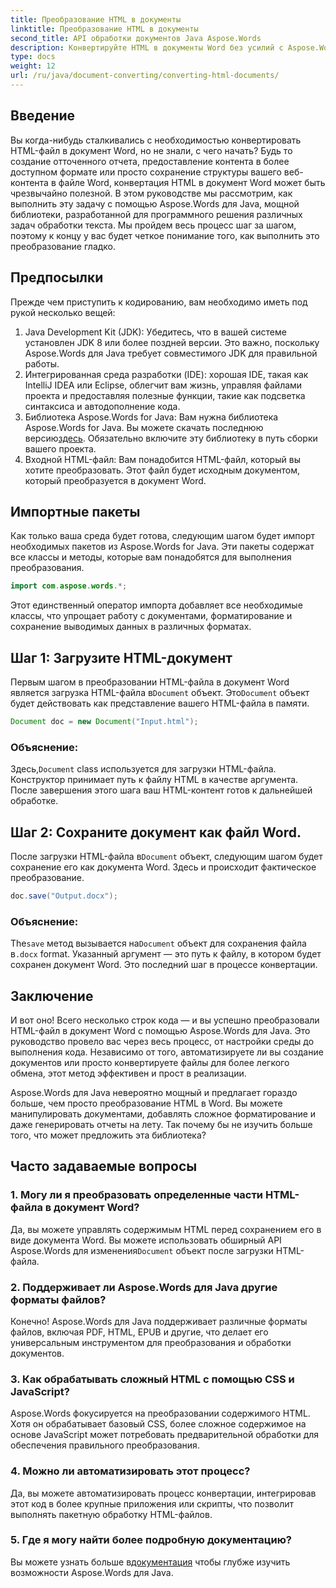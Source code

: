 ```yaml
---
title: Преобразование HTML в документы
linktitle: Преобразование HTML в документы
second_title: API обработки документов Java Aspose.Words
description: Конвертируйте HTML в документы Word без усилий с Aspose.Words для Java. Узнайте, как выполнить это преобразование всего за несколько шагов с помощью нашего всеобъемлющего руководства.
type: docs
weight: 12
url: /ru/java/document-converting/converting-html-documents/
---
```


## Введение

Вы когда-нибудь сталкивались с необходимостью конвертировать HTML-файл в документ Word, но не знали, с чего начать? Будь то создание отточенного отчета, предоставление контента в более доступном формате или просто сохранение структуры вашего веб-контента в файле Word, конвертация HTML в документ Word может быть чрезвычайно полезной. В этом руководстве мы рассмотрим, как выполнить эту задачу с помощью Aspose.Words для Java, мощной библиотеки, разработанной для программного решения различных задач обработки текста. Мы пройдем весь процесс шаг за шагом, поэтому к концу у вас будет четкое понимание того, как выполнить это преобразование гладко.

## Предпосылки

Прежде чем приступить к кодированию, вам необходимо иметь под рукой несколько вещей:

1. Java Development Kit (JDK): Убедитесь, что в вашей системе установлен JDK 8 или более поздней версии. Это важно, поскольку Aspose.Words для Java требует совместимого JDK для правильной работы.
2. Интегрированная среда разработки (IDE): хорошая IDE, такая как IntelliJ IDEA или Eclipse, облегчит вам жизнь, управляя файлами проекта и предоставляя полезные функции, такие как подсветка синтаксиса и автодополнение кода.
3.  Библиотека Aspose.Words for Java: Вам нужна библиотека Aspose.Words for Java. Вы можете скачать последнюю версию[здесь](https://releases.aspose.com/words/java/). Обязательно включите эту библиотеку в путь сборки вашего проекта.
4. Входной HTML-файл: Вам понадобится HTML-файл, который вы хотите преобразовать. Этот файл будет исходным документом, который преобразуется в документ Word.

## Импортные пакеты

Как только ваша среда будет готова, следующим шагом будет импорт необходимых пакетов из Aspose.Words for Java. Эти пакеты содержат все классы и методы, которые вам понадобятся для выполнения преобразования.

```java
import com.aspose.words.*;
```

Этот единственный оператор импорта добавляет все необходимые классы, что упрощает работу с документами, форматирование и сохранение выводимых данных в различных форматах.

## Шаг 1: Загрузите HTML-документ

Первым шагом в преобразовании HTML-файла в документ Word является загрузка HTML-файла в`Document` объект. Это`Document` объект будет действовать как представление вашего HTML-файла в памяти.

```java
Document doc = new Document("Input.html");
```

### Объяснение:

 Здесь,`Document` class используется для загрузки HTML-файла. Конструктор принимает путь к файлу HTML в качестве аргумента. После завершения этого шага ваш HTML-контент готов к дальнейшей обработке.

## Шаг 2: Сохраните документ как файл Word.

 После загрузки HTML-файла в`Document` объект, следующим шагом будет сохранение его как документа Word. Здесь и происходит фактическое преобразование.

```java
doc.save("Output.docx");
```

### Объяснение:

 The`save` метод вызывается на`Document` объект для сохранения файла в`.docx` format. Указанный аргумент — это путь к файлу, в котором будет сохранен документ Word. Это последний шаг в процессе конвертации.

## Заключение

И вот оно! Всего несколько строк кода — и вы успешно преобразовали HTML-файл в документ Word с помощью Aspose.Words для Java. Это руководство провело вас через весь процесс, от настройки среды до выполнения кода. Независимо от того, автоматизируете ли вы создание документов или просто конвертируете файлы для более легкого обмена, этот метод эффективен и прост в реализации.

Aspose.Words для Java невероятно мощный и предлагает гораздо больше, чем просто преобразование HTML в Word. Вы можете манипулировать документами, добавлять сложное форматирование и даже генерировать отчеты на лету. Так почему бы не изучить больше того, что может предложить эта библиотека?

## Часто задаваемые вопросы

### 1. Могу ли я преобразовать определенные части HTML-файла в документ Word?

 Да, вы можете управлять содержимым HTML перед сохранением его в виде документа Word. Вы можете использовать обширный API Aspose.Words для изменения`Document` объект после загрузки HTML-файла.

### 2. Поддерживает ли Aspose.Words для Java другие форматы файлов?

Конечно! Aspose.Words для Java поддерживает различные форматы файлов, включая PDF, HTML, EPUB и другие, что делает его универсальным инструментом для преобразования и обработки документов.

### 3. Как обрабатывать сложный HTML с помощью CSS и JavaScript?

Aspose.Words фокусируется на преобразовании содержимого HTML. Хотя он обрабатывает базовый CSS, более сложное содержимое на основе JavaScript может потребовать предварительной обработки для обеспечения правильного преобразования.

### 4. Можно ли автоматизировать этот процесс?

Да, вы можете автоматизировать процесс конвертации, интегрировав этот код в более крупные приложения или скрипты, что позволит выполнять пакетную обработку HTML-файлов.

### 5. Где я могу найти более подробную документацию?

 Вы можете узнать больше в[документация](https://reference.aspose.com/words/java/) чтобы глубже изучить возможности Aspose.Words для Java.